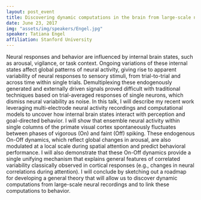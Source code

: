```yaml
---
layout: post_event
title: Discovering dynamic computations in the brain from large-scale neural recordings
date: June 23, 2017
img: "assets/img/speakers/Engel.jpg"
speaker: Tatiana Engel
affiliation: Stanford University
---
```

Neural responses and behavior are influenced by internal brain states, such as arousal, vigilance, or task context. Ongoing variations of these internal states affect global patterns of neural activity, giving rise to apparent variability of neural responses to sensory stimuli, from trial-to-trial and across time within single trials. Demultiplexing these endogenously generated and externally driven signals proved difficult with traditional techniques based on trial-averaged responses of single neurons, which dismiss neural variability as noise. In this talk, I will describe my recent work leveraging multi-electrode neural activity recordings and computational models to uncover how internal brain states interact with perception and goal-directed behavior. I will show that ensemble neural activity within single columns of the primate visual cortex spontaneously fluctuates between phases of vigorous (On) and faint (Off) spiking. These endogenous On-Off dynamics, which reflect global changes in arousal, are also modulated at a local scale during spatial attention and predict behavioral performance. I will also demonstrate that these On-Off dynamics provide a single unifying mechanism that explains general features of correlated variability classically observed in cortical responses (e.g., changes in neural correlations during attention). I will conclude by sketching out a roadmap for developing a general theory that will allow us to discover dynamic computations from large-scale neural recordings and to link these computations to behavior.

